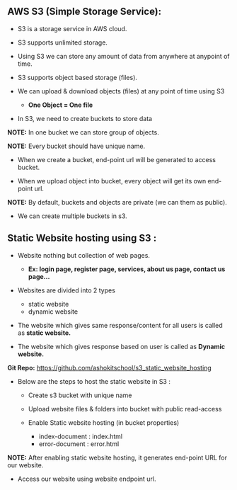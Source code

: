 ## AWS S3 (Simple Storage Service):

* S3 is a storage service in AWS cloud.

* S3 supports unlimited storage.

* Using S3 we can store any amount of data from anywhere at anypoint of time.

* S3 supports object based storage (files).

* We can upload & download objects (files) at any point of time using S3

  * __One Object = One file__

* In S3, we need to create buckets to store data

__NOTE:__ In one bucket we can store group of objects.

__NOTE:__ Every bucket should have unique name.

* When we create a bucket, end-point url will be generated to access bucket.

* When we upload object into bucket, every object will get its own end-point url.

__NOTE:__  By default, buckets and objects are private (we can them as public).

* We can create multiple buckets in s3.

## Static Website hosting using S3 :

* Website nothing but collection of web pages.
   * __Ex: login page, register page, services, about us page, contact us page...__

* Websites are divided into 2 types
  
  * static website
  * dynamic website

* The website which gives same response/content for all users is called as __static website.__	

* The website which gives response based on user is called as __Dynamic website.__ 

__Git Repo:__ https://github.com/ashokitschool/s3_static_website_hosting

* Below are the steps to host the static website in S3 :

  * Create s3 bucket with unique name

  * Upload website files & folders into bucket with public read-access

  * Enable Static website hosting (in bucket properties)

     * index-document : index.html
     * error-document : error.html

__NOTE:__ After enabling static website hosting, it generates end-point URL for our website.

  * Access our website using website endpoint url.
